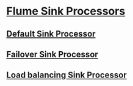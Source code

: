 # [Flume Sink Processors](https://flume.apache.org/releases/content/1.9.0/FlumeUserGuide.html#flume-sink-processors)
## [Default Sink Processor](https://flume.apache.org/releases/content/1.9.0/FlumeUserGuide.html#default-sink-processor)
## [Failover Sink Processor](https://flume.apache.org/releases/content/1.9.0/FlumeUserGuide.html#failover-sink-processor)
## [Load balancing Sink Processor](https://flume.apache.org/releases/content/1.9.0/FlumeUserGuide.html#load-balancing-sink-processor)
